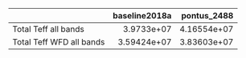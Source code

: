 |                          |   baseline2018a |   pontus_2488 |
|:-------------------------|----------------:|--------------:|
| Total Teff all bands     |     3.9733e+07  |   4.16554e+07 |
| Total Teff WFD all bands |     3.59424e+07 |   3.83603e+07 |
